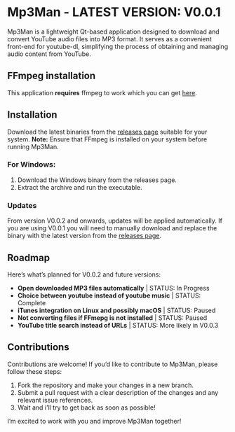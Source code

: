 # Mp3Man - LATEST VERSION: V0.0.1
Mp3Man is a lightweight Qt-based application designed to download and convert YouTube audio files into MP3 format. It serves as a convenient front-end for youtube-dl, simplifying the process of obtaining and managing audio content from YouTube.

## FFmpeg installation ##
This application **requires** ffmpeg to work which you can get [here](https://ffmpeg.org/download.html).

## Installation ##
Download the latest binaries from the [releases page](https://github.com/globbertot/Mp3Man/releases/latest) suitable for your system.
**Note:** Ensure that FFmpeg is installed on your system before running Mp3Man.

### For Windows:
1. Download the Windows binary from the releases page.
2. Extract the archive and run the executable.

### Updates ###
From version V0.0.2 and onwards, updates will be applied automatically. If you are using V0.0.1 you will need to manually download and replace the binary with the latest version from the [releases page](https://github.com/globbertot/Mp3Man/releases/latest).

## Roadmap ##
Here’s what’s planned for V0.0.2 and future versions:
- **Open downloaded MP3 files automatically** | STATUS: In Progress
- **Choice between youtube instead of youtube music** | STATUS: Complete
- **iTunes integration on Linux and possibly macOS** | STATUS: Paused
- **Not converting files if FFmepg is not installed** | STATUS: Paused 
- **YouTube title search instead of URLs** | STATUS: More likely in V0.0.3

## Contributions
Contributions are welcome! If you’d like to contribute to Mp3Man, please follow these steps:

1. Fork the repository and make your changes in a new branch.
2. Submit a pull request with a clear description of the changes and any relevant issue references.
3. Wait and i'll try to get back as soon as possible!

I’m excited to work with you and improve Mp3Man together!
